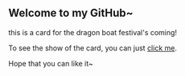 ## Welcome to my GitHub~

this is a card for the dragon boat festival's coming!

To see the show of the card, you can just [click me](https://honeytai.github.io/dragon-boat-festival_card/).

Hope that you can like it~

